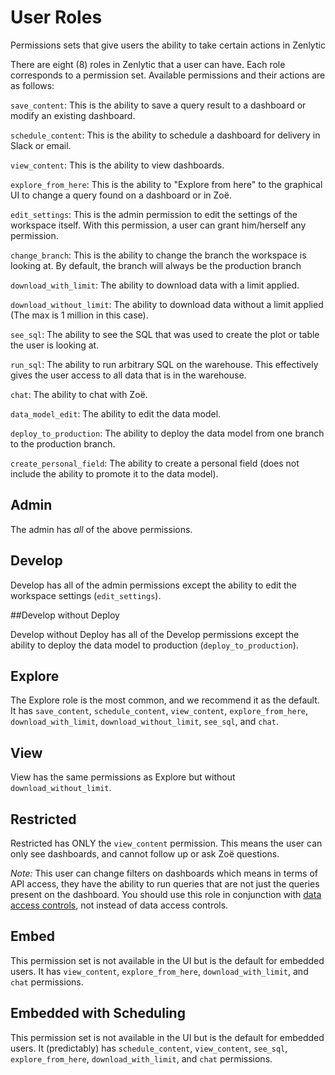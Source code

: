 # User Roles

Permissions sets that give users the ability to take certain actions in Zenlytic

There are eight (8) roles in Zenlytic that a user can have. Each role corresponds to a permission set. Available permissions and their actions are as follows:

`save_content`: This is the ability to save a query result to a dashboard or modify an existing dashboard.

`schedule_content`: This is the ability to schedule a dashboard for delivery in Slack or email.

`view_content`: This is the ability to view dashboards.

`explore_from_here`: This is the ability to "Explore from here" to the graphical UI to change a query found on a dashboard or in Zoë.

`edit_settings`: This is the admin permission to edit the settings of the workspace itself. With this permission, a user can grant him/herself any permission.

`change_branch`: This is the ability to change the branch the workspace is looking at. By default, the branch will always be the production branch

`download_with_limit`: The ability to download data with a limit applied.

`download_without_limit`: The ability to download data without a limit applied (The max is 1 million in this case).

`see_sql`: The ability to see the SQL that was used to create the plot or table the user is looking at.

`run_sql`: The ability to run arbitrary SQL on the warehouse. This effectively gives the user access to all data that is in the warehouse.

`chat`: The ability to chat with Zoë.

`data_model_edit`: The ability to edit the data model.

`deploy_to_production`: The ability to deploy the data model from one branch to the production branch.

`create_personal_field`: The ability to create a personal field (does not include the ability to promote it to the data model).

## Admin

The admin has _all_ of the above permissions.

## Develop

Develop has all of the admin permissions except the ability to edit the workspace settings (`edit_settings`).

\##Develop without Deploy

Develop without Deploy has all of the Develop permissions except the ability to deploy the data model to production (`deploy_to_production`).

## Explore

The Explore role is the most common, and we recommend it as the default. It has `save_content`, `schedule_content`, `view_content`, `explore_from_here`, `download_with_limit`, `download_without_limit`, `see_sql`, and `chat`.

## View

View has the same permissions as Explore but without `download_without_limit`.

## Restricted

Restricted has ONLY the `view_content` permission. This means the user can only see dashboards, and cannot follow up or ask Zoë questions.

_Note:_ This user can change filters on dashboards which means in terms of API access, they have the ability to run queries that are not just the queries present on the dashboard. You should use this role in conjunction with [data access controls](../data-modeling/access_grants.md), not instead of data access controls.

## Embed

This permission set is not available in the UI but is the default for embedded users. It has `view_content`, `explore_from_here`, `download_with_limit`, and `chat` permissions.

## Embedded with Scheduling

This permission set is not available in the UI but is the default for embedded users. It (predictably) has `schedule_content`, `view_content`, `see_sql`, `explore_from_here`, `download_with_limit`, and `chat` permissions.

